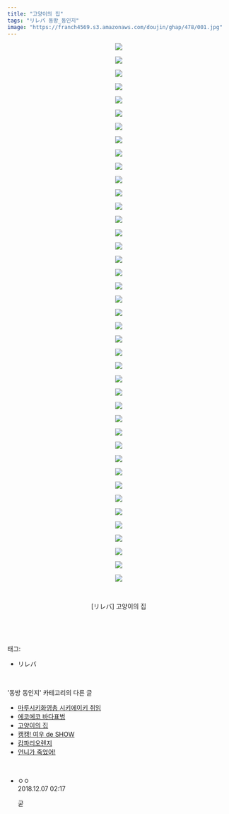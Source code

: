```yaml
---
title: "고양이의 집"
tags: "リレバ 동방_동인지"
image: "https://franch4569.s3.amazonaws.com/doujin/ghap/478/001.jpg"
---
```

<div class="article">
<p style="text-align: center; clear: none; float: none;"><img src="{{ site.imgserver2 }}/ghap/478/001.jpg"/></p>
<p style="text-align: center; clear: none; float: none;"><img src="{{ site.imgserver2 }}/ghap/478/002.jpg"/></p>
<p style="text-align: center; clear: none; float: none;"><img src="{{ site.imgserver2 }}/ghap/478/003.jpg"/></p>
<p style="text-align: center; clear: none; float: none;"><img src="{{ site.imgserver2 }}/ghap/478/004.jpg"/></p>
<p style="text-align: center; clear: none; float: none;"><img src="{{ site.imgserver2 }}/ghap/478/005.jpg"/></p>
<p style="text-align: center; clear: none; float: none;"><img src="{{ site.imgserver2 }}/ghap/478/006.jpg"/></p>
<p style="text-align: center; clear: none; float: none;"><img src="{{ site.imgserver2 }}/ghap/478/007.jpg"/></p>
<p style="text-align: center; clear: none; float: none;"><img src="{{ site.imgserver2 }}/ghap/478/008.jpg"/></p>
<p style="text-align: center; clear: none; float: none;"><img src="{{ site.imgserver2 }}/ghap/478/009.jpg"/></p>
<p style="text-align: center; clear: none; float: none;"><img src="{{ site.imgserver2 }}/ghap/478/010.jpg"/></p>
<p style="text-align: center; clear: none; float: none;"><img src="{{ site.imgserver2 }}/ghap/478/011.jpg"/></p>
<p style="text-align: center; clear: none; float: none;"><img src="{{ site.imgserver2 }}/ghap/478/012.jpg"/></p>
<p style="text-align: center; clear: none; float: none;"><img src="{{ site.imgserver2 }}/ghap/478/013.jpg"/></p>
<p style="text-align: center; clear: none; float: none;"><img src="{{ site.imgserver2 }}/ghap/478/014.jpg"/></p>
<p style="text-align: center; clear: none; float: none;"><img src="{{ site.imgserver2 }}/ghap/478/015.jpg"/></p>
<p style="text-align: center; clear: none; float: none;"><img src="{{ site.imgserver2 }}/ghap/478/016.jpg"/></p>
<p style="text-align: center; clear: none; float: none;"><img src="{{ site.imgserver2 }}/ghap/478/017.jpg"/></p>
<p style="text-align: center; clear: none; float: none;"><img src="{{ site.imgserver2 }}/ghap/478/018.jpg"/></p>
<p style="text-align: center; clear: none; float: none;"><img src="{{ site.imgserver2 }}/ghap/478/019.jpg"/></p>
<p style="text-align: center; clear: none; float: none;"><img src="{{ site.imgserver2 }}/ghap/478/020.jpg"/></p>
<p style="text-align: center; clear: none; float: none;"><img src="{{ site.imgserver2 }}/ghap/478/021.jpg"/></p>
<p style="text-align: center; clear: none; float: none;"><img src="{{ site.imgserver2 }}/ghap/478/022.jpg"/></p>
<p style="text-align: center; clear: none; float: none;"><img src="{{ site.imgserver2 }}/ghap/478/023.jpg"/></p>
<p style="text-align: center; clear: none; float: none;"><img src="{{ site.imgserver2 }}/ghap/478/024.jpg"/></p>
<p style="text-align: center; clear: none; float: none;"><img src="{{ site.imgserver2 }}/ghap/478/025.jpg"/></p>
<p style="text-align: center; clear: none; float: none;"><img src="{{ site.imgserver2 }}/ghap/478/026.jpg"/></p>
<p style="text-align: center; clear: none; float: none;"><img src="{{ site.imgserver2 }}/ghap/478/027.jpg"/></p>
<p style="text-align: center; clear: none; float: none;"><img src="{{ site.imgserver2 }}/ghap/478/028.jpg"/></p>
<p style="text-align: center; clear: none; float: none;"><img src="{{ site.imgserver2 }}/ghap/478/029.jpg"/></p>
<p style="text-align: center; clear: none; float: none;"><img src="{{ site.imgserver2 }}/ghap/478/030.jpg"/></p>
<p style="text-align: center; clear: none; float: none;"><img src="{{ site.imgserver2 }}/ghap/478/031.jpg"/></p>
<p style="text-align: center; clear: none; float: none;"><img src="{{ site.imgserver2 }}/ghap/478/032.jpg"/></p>
<p style="text-align: center; clear: none; float: none;"><img src="{{ site.imgserver2 }}/ghap/478/033.jpg"/></p>
<p style="text-align: center; clear: none; float: none;"><img src="{{ site.imgserver2 }}/ghap/478/034.jpg"/></p>
<p style="text-align: center; clear: none; float: none;"><img src="{{ site.imgserver2 }}/ghap/478/035.jpg"/></p>
<p style="text-align: center; clear: none; float: none;"><img src="{{ site.imgserver2 }}/ghap/478/036.jpg"/></p>
<p style="text-align: center; clear: none; float: none;"><img src="{{ site.imgserver2 }}/ghap/478/037.jpg"/></p>
<p style="text-align: center; clear: none; float: none;"><img src="{{ site.imgserver2 }}/ghap/478/038.jpg"/></p>
<p style="text-align: center; clear: none; float: none;"><img src="{{ site.imgserver2 }}/ghap/478/039.jpg"/></p>
<p style="text-align: center; clear: none; float: none;"><img src="{{ site.imgserver2 }}/ghap/478/040.jpg"/></p>
<p style="text-align: center; clear: none; float: none;"><img src="{{ site.imgserver2 }}/ghap/478/041.jpg"/></p>
<p style="text-align: center; clear: none; float: none;"><br/></p>
<p style="text-align: center; clear: none; float: none;">[リレバ] 고양이의 집</p>
<p><br/></p>
</div><br/>
<div class="tagTrail">
<p>태그: </p>
<ul>
<li>リレバ</li>
</ul>
</div><br/>
<div class="another">
<p>'동방 동인지' 카테고리의 다른 글</p>
<ul>
<li><a href="/ghap_480">마루시키화영총 시키에이키 취임</a></li>
<li><a href="/ghap_479">에코에코 바다표범</a></li>
<li><a href="/ghap_478">고양이의 집</a></li>
<li><a href="/ghap_477">캥캥! 여우 de SHOW</a></li>
<li><a href="/ghap_476">캄파리오렌지</a></li>
<li><a href="/ghap_475">언니가 죽었어!</a></li>
</ul>
</div><br/>
<div class="cb_module cb_fluid">
<div class="cb_wrt cb_profile">
<div class="comment">
<ul>
<li class="cb_thumb_off" id="comment15383401">
<div class="cb_comment_area">
<div class="cb_info_area">
<div class="cb_section">
<span class="cb_nick_name">ㅇㅇ</span>
</div>
<div class="cb_section">
<span class="cb_date">2018.12.07 02:17 </span>
</div>
</div>
<div class="cb_dsc_comment">
<p class="cb_dsc">
											굳
										</p>
</div>
</div></li>
</ul>
</div>
</div><!-- commentList close -->
</div><br/>
